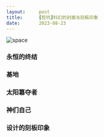 ```yaml
---
layout:     post
title:      [挖坑]科幻的封面与刻板印象
date:       2023-08-23
---
```

![space](/images/202308/X.jpg)

### 永恒的终结

### 基地

### 太阳簒夺者

### 神们自己

### 设计的刻板印象
